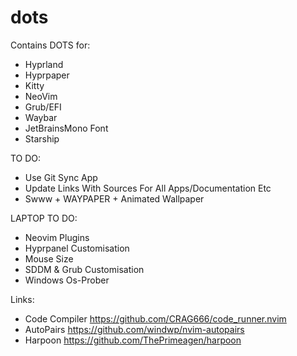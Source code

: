 # dots

Contains DOTS for:
- Hyprland
- Hyprpaper
- Kitty
- NeoVim
- Grub/EFI
- Waybar
- JetBrainsMono Font
- Starship
  
TO DO: 
- Use Git Sync App
- Update Links With Sources For All Apps/Documentation Etc
- Swww + WAYPAPER + Animated Wallpaper

LAPTOP TO DO: 
- Neovim Plugins
- Hyprpanel Customisation
- Mouse Size
- SDDM & Grub Customisation
- Windows Os-Prober

Links:
- Code Compiler https://github.com/CRAG666/code_runner.nvim
- AutoPairs https://github.com/windwp/nvim-autopairs
- Harpoon https://github.com/ThePrimeagen/harpoon

